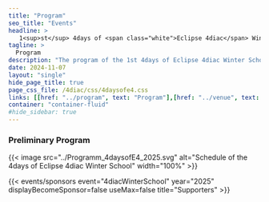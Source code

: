 ```yaml
---
title: "Program"
seo_title: "Events"
headline: > 
   1<sup>st</sup> 4days of <span class="white">Eclipse 4diac</span> Winter School
tagline: >
  Program
description: "The program of the 1st 4days of Eclipse 4diac Winter School"
date: 2024-11-07
layout: "single"
hide_page_title: true
page_css_file: /4diac/css/4daysofe4.css
links: [[href: "../program", text: "Program"],[href: "../venue", text: "Venue"],[href: "../participation", text: "Participation"],[href: "../organisation", text: "Organisation"]]
container: "container-fluid"
#hide_sidebar: true
---
```


### Preliminary Program
{{< image src="../Programm_4daysofE4_2025.svg" alt="Schedule of the 4days of Eclipse 4diac Winter School" width="100%" >}}



{{< events/sponsors event="4diacWinterSchool" year="2025" displayBecomeSponsor=false useMax=false title="Supporters" >}}



